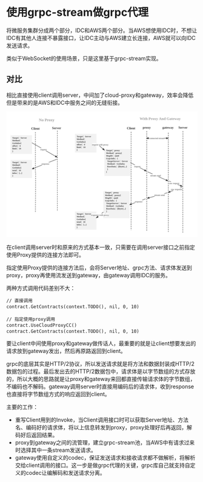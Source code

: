 # 使用grpc-stream做grpc代理

将微服务集群分成两个部分，IDC和AWS两个部分。当AWS想使用IDC时，不想让IDC有其他人连接不暴露接口，让IDC主动与AWS建立长连接，AWS就可以向IDC发送请求。

类似于WebSocket的使用场景，只是这里基于grpc-stream实现。

## 对比

相比直接使用client调用server，中间加了cloud-proxy和gateway，效率会降低但是带来的是AWS和IDC中服务之间的无缝衔接。

![架构](../picture/grpc-stream-proxy.png)

在client调用server时和原来的方式基本一致，只需要在调用server接口之前指定使用Proxy提供的连接方法即可。

指定使用Proxy提供的连接方法后，会将Server地址、grpc方法、请求体发送到proxy，proxy再使用流发送到gateway，由gateway调用IDC的服务。

两种方式调用代码差别不大：

```Golang
// 直接调用
contract.GetContracts(context.TODO(), nil, 0, 10)

// 指定使用proxy调用
contract.UseCloudProxyCC()
contract.GetContracts(context.TODO(), nil, 0, 10)
```

要让client中间使用proxy和gateway做传话人，最重要的就是让client想要发出的请求放到gateway发出，然后再原路返回到client。

grpc的底层其实是HTTP/2协议，所以发送请求就是将方法和数据封装成HTTP/2数据包的过程。最后发出去的HTTP/2数据包中，请求体是以字节数组的方式存放的，所以大概的思路就是让proxy和gateway来回都直接传输请求体的字节数组，不编码也不解码。gateway调用server时直接用编码后的请求体，收到response也直接将字节数组方式的响应返回到client。

主要的工作：

- 重写Client用到的Invoke，当Client调用接口时可以获取Server地址、方法名、编码好的请求体，将以上信息转发到proxy，proxy处理好后再返回，解码好后返回结果。
- proxy到gateway之间的流管理，建立grpc-stream池，当AWS中有请求过来时选择其中一条stream发送请求。
- gateway使用自定义的codec，保证发送请求和接收请求都不做解析，将解析交给client调用的接口。这一步是做grpc代理的关键，grpc库自己就支持自定义的codec让编解码和发送请求分离。
  
